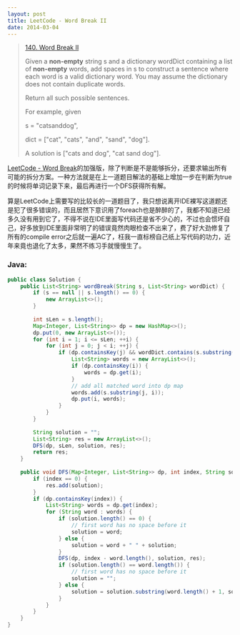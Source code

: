 ```yaml
---
layout: post
title: LeetCode - Word Break II
date: 2014-03-04
---
```


> [140. Word Break II](https://leetcode.com/problems/word-break-ii/)
>
> Given a **non-empty** string s and a dictionary wordDict containing a list of **non-empty** words, add spaces in s to construct a sentence where each word is a valid dictionary word. You may assume the dictionary does not contain duplicate words.
>
> Return all such possible sentences.
>
> For example, given
>
> s = "catsanddog",
>
> dict = ["cat", "cats", "and", "sand", "dog"].
>
> A solution is ["cats and dog", "cat sand dog"].

[LeetCode - Word Break](http://chaihua.me/leetcode/2017/03/01/LeetCode-Word-Break/)的加强版，除了判断是不是能够拆分，还要求输出所有可能的拆分方案。一种方法就是在上一道题目解法的基础上增加一步在判断为true的时候将单词记录下来，最后再进行一个DFS获得所有解。

算是LeetCode上需要写的比较长的一道题目了，我只想说离开IDE裸写这道题还是犯了很多错误的，而且居然下意识用了foreach也是醉醉的了，我都不知道已经多久没有用到它了，不得不说在IDE里面写代码还是省不少心的，不过也会惯坏自己，好多放到IDE里面非常明了的错误竟然肉眼检查不出来了，费了好大劲修复了所有的compile error之后就一遍AC了，枉我一直标榜自己纸上写代码的功力，近年来竟也退化了太多，果然不练习手就慢慢生了。
<!--more-->

### Java:
``` java
public class Solution {
    public List<String> wordBreak(String s, List<String> wordDict) {
        if (s == null || s.length() == 0) {
            new ArrayList<>();
        }
        
        int sLen = s.length();
        Map<Integer, List<String>> dp = new HashMap<>();
        dp.put(0, new ArrayList<>());
        for (int i = 1; i <= sLen; ++i) {
            for (int j = 0; j < i; ++j) {
                if (dp.containsKey(j) && wordDict.contains(s.substring(j, i))) {
                    List<String> words = new ArrayList<>();
                    if (dp.containsKey(i)) {
                        words = dp.get(i);
                    }
                    // add all matched word into dp map
                    words.add(s.substring(j, i));
                    dp.put(i, words);
                }
            }
        }
        
        String solution = "";
        List<String> res = new ArrayList<>();
        DFS(dp, sLen, solution, res);
        return res;
    }
    
    public void DFS(Map<Integer, List<String>> dp, int index, String solution, List<String> res) {
        if (index == 0) {
            res.add(solution);
        }
        if (dp.containsKey(index)) {
            List<String> words = dp.get(index);
            for (String word : words) {
                if (solution.length() == 0) {
                    // first word has no space before it
                    solution = word;
                } else {
                    solution = word + " " + solution;
                }
                DFS(dp, index - word.length(), solution, res);
                if (solution.length() == word.length()) {
                    // first word has no space before it
                    solution = "";
                } else {
                    solution = solution.substring(word.length() + 1, solution.length());
                }
            }
        }
    }
}
```